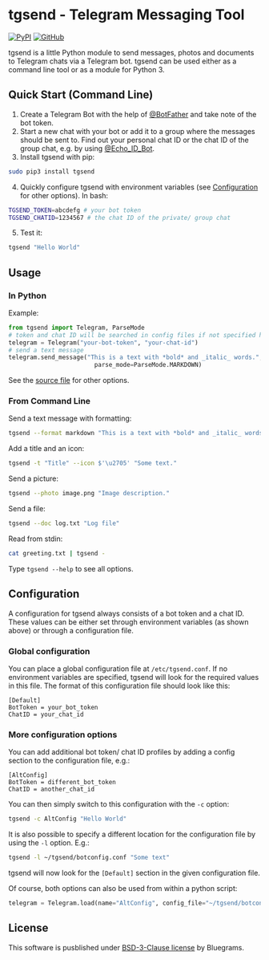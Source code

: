 # tgsend - Telegram Messaging Tool

[![PyPI](https://img.shields.io/pypi/v/tgsend.svg)](https://pypi.org/project/tgsend/)
[![GitHub](https://img.shields.io/github/license/bluegrams/tgsend.svg)](https://github.com/bluegrams/tgsend/blob/master/LICENSE.txt)

tgsend is a little Python module to send messages, photos and documents to Telegram chats via a Telegram bot. tgsend can be used either as a command line tool or as a module for Python 3.

## Quick Start (Command Line)

1. Create a Telegram Bot with the help of [@BotFather](https://t.me/BotFather) and take note of the bot token.
2. Start a new chat with your bot or add it to a group where the messages should be sent to.
Find out your personal chat ID or the chat ID of the group chat, e.g. by using [@Echo_ID_Bot](https://t.me/Echo_ID_Bot).
3. Install tgsend with pip:
```bash
sudo pip3 install tgsend
```
4. Quickly configure tgsend with environment variables (see [Configuration](#configuration) for other options). In bash:
```bash
TGSEND_TOKEN=abcdefg # your bot token
TGSEND_CHATID=1234567 # the chat ID of the private/ group chat
```
5. Test it:
```bash
tgsend "Hello World"
```

## Usage

### In Python
Example:
```python
from tgsend import Telegram, ParseMode
# token and chat ID will be searched in config files if not specified here
telegram = Telegram("your-bot-token", "your-chat-id")
# send a text message
telegram.send_message("This is a text with *bold* and _italic_ words.", title="The Title",
                        parse_mode=ParseMode.MARKDOWN)
```

See the [source file](tgsend.py) for other options.

### From Command Line

Send a text message with formatting:
```bash
tgsend --format markdown "This is a text with *bold* and _italic_ words."
```

Add a title and an icon:
```bash
tgsend -t "Title" --icon $'\u2705' "Some text."
```

Send a picture:
```bash
tgsend --photo image.png "Image description."
```

Send a file:
```bash
tgsend --doc log.txt "Log file"
```

Read from stdin:
```bash
cat greeting.txt | tgsend -
```

Type `tgsend --help` to see all options.

## Configuration

A configuration for tgsend always consists of a bot token and a chat ID.
These values can be either set through environment variables (as shown above) or through a configuration file.

### Global configuration

You can place a global configuration file at `/etc/tgsend.conf`. If no environment variables are specified,
tgsend will look for the required values in this file. The format of this configuration file should look like this:
```
[Default]
BotToken = your_bot_token
ChatID = your_chat_id
```

### More configuration options

You can add additional bot token/ chat ID profiles by adding a config section to the configuration file, e.g.:
```
[AltConfig]
BotToken = different_bot_token
ChatID = another_chat_id
```
You can then simply switch to this configuration with the `-c` option:
```bash
tgsend -c AltConfig "Hello World"
```

It is also possible to specify a different location for the configuration file by using the `-l` option. E.g.:
```bash
tgsend -l ~/tgsend/botconfig.conf "Some text"
```
tgsend will now look for the `[Default]` section in the given configuration file.

Of course, both options can also be used from within a python script:
```python
telegram = Telegram.load(name="AltConfig", config_file="~/tgsend/botconfig.conf")
```

## License

This software is pusblished under [BSD-3-Clause license](https://github.com/bluegrams/tgsend/blob/master/LICENSE.txt) by Bluegrams.
